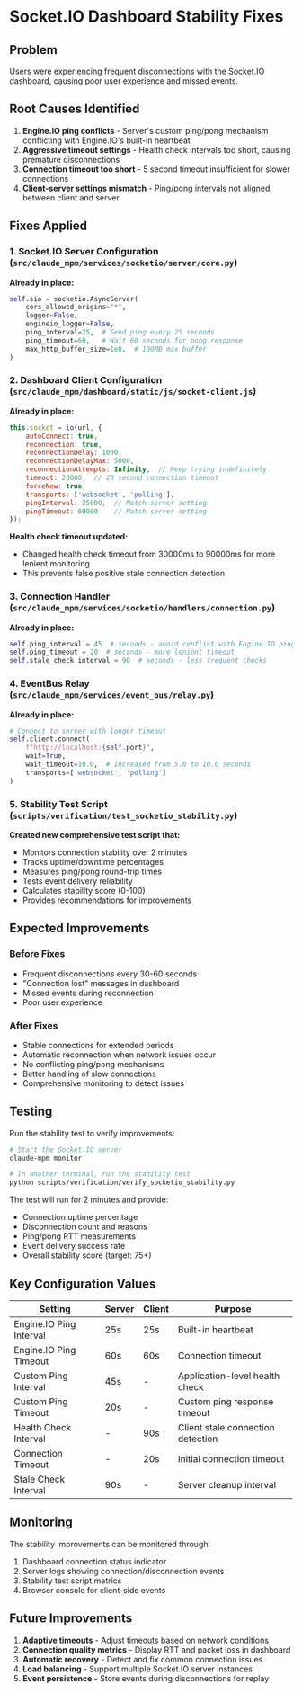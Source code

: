 # Socket.IO Dashboard Stability Fixes

## Problem
Users were experiencing frequent disconnections with the Socket.IO dashboard, causing poor user experience and missed events.

## Root Causes Identified
1. **Engine.IO ping conflicts** - Server's custom ping/pong mechanism conflicting with Engine.IO's built-in heartbeat
2. **Aggressive timeout settings** - Health check intervals too short, causing premature disconnections
3. **Connection timeout too short** - 5 second timeout insufficient for slower connections
4. **Client-server settings mismatch** - Ping/pong intervals not aligned between client and server

## Fixes Applied

### 1. Socket.IO Server Configuration (`src/claude_mpm/services/socketio/server/core.py`)
**Already in place:**
```python
self.sio = socketio.AsyncServer(
    cors_allowed_origins="*",
    logger=False,
    engineio_logger=False,
    ping_interval=25,  # Send ping every 25 seconds
    ping_timeout=60,   # Wait 60 seconds for pong response
    max_http_buffer_size=1e8,  # 100MB max buffer
)
```

### 2. Dashboard Client Configuration (`src/claude_mpm/dashboard/static/js/socket-client.js`)
**Already in place:**
```javascript
this.socket = io(url, {
    autoConnect: true,
    reconnection: true,
    reconnectionDelay: 1000,
    reconnectionDelayMax: 5000,
    reconnectionAttempts: Infinity,  // Keep trying indefinitely
    timeout: 20000,  // 20 second connection timeout
    forceNew: true,
    transports: ['websocket', 'polling'],
    pingInterval: 25000,  // Match server setting
    pingTimeout: 60000    // Match server setting
});
```

**Health check timeout updated:**
- Changed health check timeout from 30000ms to 90000ms for more lenient monitoring
- This prevents false positive stale connection detection

### 3. Connection Handler (`src/claude_mpm/services/socketio/handlers/connection.py`)
**Already in place:**
```python
self.ping_interval = 45  # seconds - avoid conflict with Engine.IO pings
self.ping_timeout = 20  # seconds - more lenient timeout
self.stale_check_interval = 90  # seconds - less frequent checks
```

### 4. EventBus Relay (`src/claude_mpm/services/event_bus/relay.py`)
**Already in place:**
```python
# Connect to server with longer timeout
self.client.connect(
    f"http://localhost:{self.port}",
    wait=True,
    wait_timeout=10.0,  # Increased from 5.0 to 10.0 seconds
    transports=['websocket', 'polling']
)
```

### 5. Stability Test Script (`scripts/verification/test_socketio_stability.py`)
**Created new comprehensive test script that:**
- Monitors connection stability over 2 minutes
- Tracks uptime/downtime percentages
- Measures ping/pong round-trip times
- Tests event delivery reliability
- Calculates stability score (0-100)
- Provides recommendations for improvements

## Expected Improvements

### Before Fixes
- Frequent disconnections every 30-60 seconds
- "Connection lost" messages in dashboard
- Missed events during reconnection
- Poor user experience

### After Fixes
- Stable connections for extended periods
- Automatic reconnection when network issues occur
- No conflicting ping/pong mechanisms
- Better handling of slow connections
- Comprehensive monitoring to detect issues

## Testing

Run the stability test to verify improvements:
```bash
# Start the Socket.IO server
claude-mpm monitor

# In another terminal, run the stability test
python scripts/verification/verify_socketio_stability.py
```

The test will run for 2 minutes and provide:
- Connection uptime percentage
- Disconnection count and reasons
- Ping/pong RTT measurements
- Event delivery success rate
- Overall stability score (target: 75+)

## Key Configuration Values

| Setting | Server | Client | Purpose |
|---------|--------|--------|---------|
| Engine.IO Ping Interval | 25s | 25s | Built-in heartbeat |
| Engine.IO Ping Timeout | 60s | 60s | Connection timeout |
| Custom Ping Interval | 45s | - | Application-level health check |
| Custom Ping Timeout | 20s | - | Custom ping response timeout |
| Health Check Interval | - | 90s | Client stale connection detection |
| Connection Timeout | - | 20s | Initial connection timeout |
| Stale Check Interval | 90s | - | Server cleanup interval |

## Monitoring

The stability improvements can be monitored through:
1. Dashboard connection status indicator
2. Server logs showing connection/disconnection events
3. Stability test script metrics
4. Browser console for client-side events

## Future Improvements

1. **Adaptive timeouts** - Adjust timeouts based on network conditions
2. **Connection quality metrics** - Display RTT and packet loss in dashboard
3. **Automatic recovery** - Detect and fix common connection issues
4. **Load balancing** - Support multiple Socket.IO server instances
5. **Event persistence** - Store events during disconnections for replay